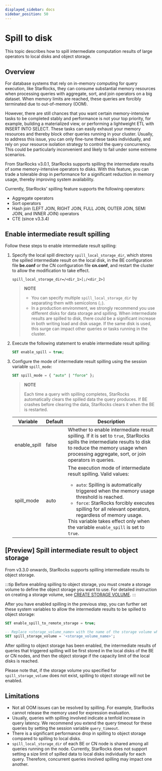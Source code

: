 ```yaml
---
displayed_sidebar: docs
sidebar_position: 50
---
```


# Spill to disk

This topic describes how to spill intermediate computation results of large operators to local disks and object storage.

## Overview

For database systems that rely on in-memory computing for query execution, like StarRocks, they can consume substantial memory resources when processing queries with aggregate, sort, and join operators on a big dataset. When memory limits are reached, these queries are forcibly terminated due to out-of-memory (OOM).

However, there are still chances that you want certain memory-intensive tasks to be completed stably and performance is not your top priority, for example, building a materialized view, or performing a lightweight ETL with INSERT INTO SELECT. These tasks can easily exhaust your memory resources and thereby block other queries running in your cluster. Usually, to address this issue, you can only fine-tune these tasks individually, and rely on your resource isolation strategy to control the query concurrency. This could be particularly inconvenient and likely to fail under some extreme scenarios.

From StarRocks v3.0.1, StarRocks supports spilling the intermediate results of some memory-intensive operators to disks. With this feature, you can trade a tolerable drop in performance for a significant reduction in memory usage, thereby improving system availability.

Currently, StarRocks' spilling feature supports the following operators:

- Aggregate operators
- Sort operators
- Hash join (LEFT JOIN, RIGHT JOIN, FULL JOIN, OUTER JOIN, SEMI JOIN, and INNER JOIN) operators
- CTE (since v3.3.4)

## Enable intermediate result spilling

Follow these steps to enable intermediate result spilling:

1. Specify the local spill directory `spill_local_storage_dir`, which stores the spilled intermediate result on the local disk, in the BE configuration file **be.conf** or the CN configuration file **cn.conf**, and restart the cluster to allow the modification to take effect.

   ```Properties
   spill_local_storage_dir=/<dir_1>[;/<dir_2>]
   ```

   > **NOTE**
   >
   > - You can specify multiple `spill_local_storage_dir` by separating them with semicolons (`;`).
   > - In a production environment, we strongly recommend you use different disks for data storage and spilling. When intermediate results are spilled to disk, there could be a significant increase in both writing load and disk usage. If the same disk is used, this surge can impact other queries or tasks running in the cluster.

2. Execute the following statement to enable intermediate result spilling:

   ```SQL
   SET enable_spill = true;
   ```

3. Configure the mode of intermediate result spilling using the session variable `spill_mode`:

   ```SQL
   SET spill_mode = { "auto" | "force" };
   ```

   > **NOTE**
   >
   > Each time a query with spilling completes, StarRocks automatically clears the spilled data the query produces. If BE crashes before clearing the data, StarRocks clears it when the BE is restarted.

   | **Variable** | **Default** | **Description**                                              |
   | ------------ | ----------- | ------------------------------------------------------------ |
   | enable_spill | false       | Whether to enable intermediate result spilling. If it is set to `true`, StarRocks spills the intermediate results to disk to reduce the memory usage when processing aggregate, sort, or join operators in queries. |
   | spill_mode   | auto        | The execution mode of intermediate result spilling. Valid values:<ul><li>`auto`: Spilling is automatically triggered when the memory usage threshold is reached.</li><li>`force`: StarRocks forcibly executes spilling for all relevant operators, regardless of memory usage.</li></ul>This variable takes effect only when the variable `enable_spill` is set to `true`. |

## [Preview] Spill intermediate result to object storage

From v3.3.0 onwards, StarRocks supports spilling intermediate results to object storage.

:::tip
Before enabling spilling to object storage, you must create a storage volume to define the object storage you want to use. For detailed instruction on creating a storage volume, see [CREATE STORAGE VOLUME](../../../sql-reference/sql-statements/cluster-management/storage_volume/CREATE_STORAGE_VOLUME.md).
:::

After you have enabled spilling in the previous step, you can further set these system variables to allow the intermediate results to be spilled to object storage:

```SQL
SET enable_spill_to_remote_storage = true;

-- Replace <storage_volume_name> with the name of the storage volume which you want to use.
SET spill_storage_volume = '<storage_volume_name>';
```

After spilling to object storage has been enabled, the intermediate results of queries that triggered spilling will be first stored in the local disks of the BE or CN nodes, and then the object storage if the capacity limit of the local disks is reached.

Please note that, if the storage volume you specified for `spill_storage_volume` does not exist, spilling to object storage will not be enabled.

## Limitations

- Not all OOM issues can be resolved by spilling. For example, StarRocks cannot release the memory used for expression evaluation.
- Usually, queries with spilling involved indicate a tenfold increase in query latency. We recommend you extend the query timeout for these queries by setting the session variable `query_timeout`.
- There is a significant performance drop in spilling to object storage compared to spilling to local disks.
- `spill_local_storage_dir` of each BE or CN node is shared among all queries running on the node. Currently, StarRocks does not support setting a size limit of spilled data to local disks individually for each query. Therefore, concurrent queries involved spilling may impact one another.
